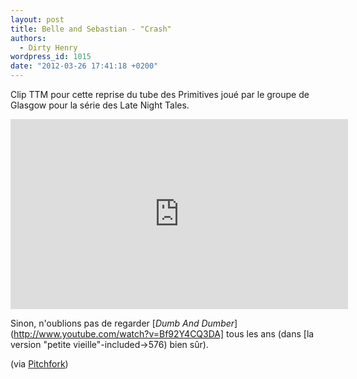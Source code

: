 ```yaml
---
layout: post
title: Belle and Sebastian - "Crash"
authors:
  - Dirty Henry
wordpress_id: 1015
date: "2012-03-26 17:41:18 +0200"
---
```


Clip TTM pour cette reprise du tube des Primitives joué par le groupe de Glasgow
pour la série des Late Night Tales.

<iframe width="540" height="304" src="http://www.youtube.com/embed/rSBVvFU55fg" frameborder="0" allowfullscreen></iframe>

Sinon, n'oublions pas de regarder [*Dumb And
Dumber*](http://www.youtube.com/watch?v=Bf92Y4CQ3DA] tous les ans (dans [la
version "petite vieille"-included->576) bien sûr).

(via
[Pitchfork](http://pitchfork.com/news/45899-video-belle-and-sebastian-crash/))
